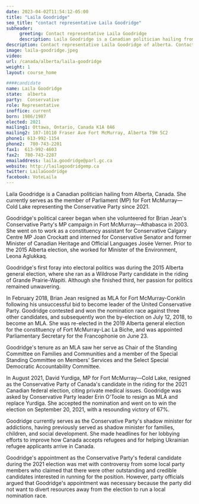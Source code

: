 ```yaml
---
date: 2023-04-02T11:54:12-05:00
title: "Laila Goodridge"
seo_title: "contact representative Laila Goodridge"
subheader:
     greeting: Contact representative Laila Goodridge
     description: Laila Goodridge is a Canadian politician hailing from Alberta, Canada. She currently serves as the member of Parliament (MP) for Fort McMurray—Cold Lake representing the Conservative Party since 2021.
description: Contact representative Laila Goodridge of alberta. Contact information for Laila Goodridge includes email address, phone number, and mailing address.
image: laila-goodridge.jpeg
video:
url: /canada/alberta/laila-goodridge
weight: 1
layout: course_home

####candidate
name: Laila Goodridge
state:	alberta
party:	Conservative
role: Representative
inoffice: current
born: 1986/1987
elected: 2021
mailing1: Ottawa, Ontario, Canada K1A 0A6
mailing2: 107-10110 Fraser Ave Fort McMurray, Alberta T9H 5C2
phone1: 613-992-1154
phone2:  780-743-2201
fax1:  613-992-4603
fax2:  780-743-2287
emailaddress: laila.goodridge@parl.gc.ca
website: http://lailagoodridgemp.ca
twitter: LailaGoodridge
facebook: VoteLaila
---
```


Laila Goodridge is a Canadian politician hailing from Alberta, Canada. She currently serves as the member of Parliament (MP) for Fort McMurray—Cold Lake representing the Conservative Party since 2021.

Goodridge's political career began when she volunteered for Brian Jean's Conservative Party's MP campaign in Fort McMurray—Athabasca in 2003. She went on to work as a constituency assistant for Conservative Calgary Centre MP Joan Crockatt and interned for Conservative Senator and former Minister of Canadian Heritage and Official Languages Josée Verner. Prior to the 2015 Alberta election, she worked for Minister of the Environment, Leona Aglukkaq.

Goodridge's first foray into electoral politics was during the 2015 Alberta general election, where she ran as a Wildrose Party candidate in the riding of Grande Prairie-Wapiti. Although she finished third, her passion for politics remained unwavering.

In February 2018, Brian Jean resigned as MLA for Fort McMurray-Conklin following his unsuccessful bid to become leader of the United Conservative Party. Goodridge contested and won the nomination race against three other candidates, and subsequently won the by-election on July 12, 2018, to become an MLA. She was re-elected in the 2019 Alberta general election for the constituency of Fort McMurray-Lac La Biche, and was appointed Parliamentary Secretary for the Francophonie on June 23.

Goodridge's tenure as an MLA saw her serve as Chair of the Standing Committee on Families and Communities and a member of the Special Standing Committee on Members' Services and the Select Special Democratic Accountability Committee.

In August 2021, David Yurdiga, MP for Fort McMurray—Cold Lake, resigned as the Conservative Party of Canada's candidate in the riding for the 2021 Canadian federal election, citing private medical issues. Goodridge was asked by Conservative Party leader Erin O'Toole to resign as MLA and replace Yurdiga. She accepted the nomination and went on to win the election on September 20, 2021, with a resounding victory of 67%.

Goodridge currently serves as the Conservative Party's shadow minister for addictions, having previously served as shadow minister for families, children, and social development. She made headlines for her lobbying efforts to improve how Canada accepts refugees and for helping Ukrainian refugee applicants arrive in Canada.

Goodridge's appointment as the Conservative Party's federal candidate during the 2021 election was met with controversy from some local party members who claimed that there were other outstanding and credible candidates interested in running for the position. However, party officials argued that Goodridge's appointment was necessary because the party did not want to divert resources away from the election to run a local nomination race.
